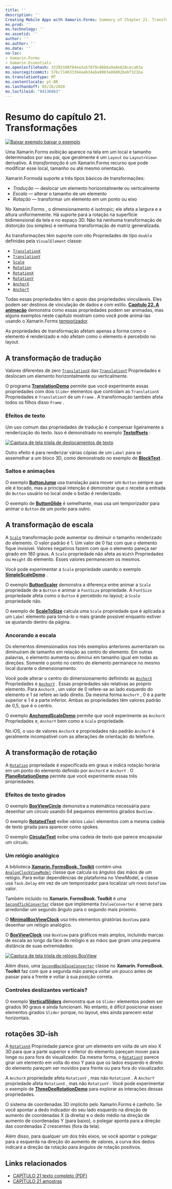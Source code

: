 ```yaml
---
title: ''
description: ''
Creating Mobile Apps with Xamarin.Forms: Summary of Chapter 21. Transforms''
ms.prod: ''
ms.technology: ''
ms.assetid: ''
author: ''
ms.author: ''
ms.date: ''
no-loc:
- Xamarin.Forms
- Xamarin.Essentials
ms.openlocfilehash: 32393108f84ea3a57079c86b6a9a8e628ceca03a
ms.sourcegitcommit: 57bc714633364aeb34aba9803e88802bebf321ba
ms.translationtype: MT
ms.contentlocale: pt-BR
ms.lasthandoff: 05/28/2020
ms.locfileid: "84136663"
---
```

# <a name="summary-of-chapter-21-transforms"></a>Resumo do capítulo 21. Transformações

[![Baixar exemplo ](~/media/shared/download.png) baixar o exemplo](https://github.com/xamarin/xamarin-forms-book-samples/tree/master/Chapter21)

Uma Xamarin.Forms exibição aparece na tela em um local e tamanho determinados por seu pai, que geralmente é um `Layout` ou `Layout<View>` derivativo. A *transformação* é um Xamarin.Forms recurso que pode modificar esse local, tamanho ou até mesmo orientação.

Xamarin.Formsdá suporte a três tipos básicos de transformações:

- *Tradução* &mdash; deslocar um elemento horizontalmente ou verticalmente
- *Escala* &mdash; alterar o tamanho de um elemento
- *Rotação* &mdash; transformar um elemento em um ponto ou eixo

No Xamarin.Forms , o dimensionamento é isotropic; ele afeta a largura e a altura uniformemente. Há suporte para a rotação na superfície bidimensional da tela e no espaço 3D. Não há nenhuma transformação de distorção (ou simples) e nenhuma transformação de matriz generalizada.

As transformações têm suporte com oito Propriedades de tipo `double` definidas pela `VisualElement` classe:

- [`TranslationX`](xref:Xamarin.Forms.VisualElement.TranslationX)
- [`TranslationY`](xref:Xamarin.Forms.VisualElement.TranslationY)
- [`Scale`](xref:Xamarin.Forms.VisualElement.Scale)
- [`Rotation`](xref:Xamarin.Forms.VisualElement.Rotation)
- [`RotationX`](xref:Xamarin.Forms.VisualElement.RotationX)
- [`RotationY`](xref:Xamarin.Forms.VisualElement.RotationY)
- [`AnchorX`](xref:Xamarin.Forms.VisualElement.AnchorX)
- [`AnchorY`](xref:Xamarin.Forms.VisualElement.AnchorY)

Todas essas propriedades têm o apoio das propriedades vinculáveis. Eles podem ser destinos de vinculação de dados e com estilo. [**Capítulo 22. A animação**](~/xamarin-forms/creating-mobile-apps-xamarin-forms/summaries/chapter22.md) demonstra como essas propriedades podem ser animadas, mas alguns exemplos neste capítulo mostram como você pode animá-las usando o Xamarin.Forms [temporizador](~/xamarin-forms/platform/device.md#devicestarttimer).

As propriedades de transformação afetam apenas a forma como o elemento é renderizado e *não* afetam como o elemento é percebido no layout.

## <a name="the-translation-transform"></a>A transformação de tradução

Valores diferentes de zero [`TranslationX`](xref:Xamarin.Forms.VisualElement.TranslationX) das [`TranslationY`](xref:Xamarin.Forms.VisualElement.TranslationY) Propriedades e deslocam um elemento horizontalmente ou verticalmente.

O programa [**TranslationDemo**](https://github.com/xamarin/xamarin-forms-book-samples/tree/master/Chapter21/TranslationDemo) permite que você experimente essas propriedades com dois `Slider` elementos que controlam as `TranslationX` Propriedades e `TranslationY` de um `Frame` . A transformação também afeta todos os filhos disso `Frame` .

### <a name="text-effects"></a>Efeitos de texto

Um uso comum das propriedades de tradução é compensar ligeiramente a renderização do texto. Isso é demonstrado no exemplo [**Textoffsets**](https://github.com/xamarin/xamarin-forms-book-samples/tree/master/Chapter21/TextOffsets) :

[![Captura de tela tripla de deslocamentos de texto](images/ch21fg03-small.png "Deslocamentos de texto")](images/ch21fg03-large.png#lightbox "Deslocamentos de texto")

Outro efeito é para renderizar várias cópias de um `Label` para se assemelhar a um bloco 3D, como demonstrado no exemplo de [**BlockText**](https://github.com/xamarin/xamarin-forms-book-samples/tree/master/Chapter21/BlockText) .

### <a name="jumps-and-animations"></a>Saltos e animações

O exemplo [**ButtonJump**](https://github.com/xamarin/xamarin-forms-book-samples/tree/master/Chapter21/ButtonJump) usa translação para mover um `Button` sempre que ele é tocado, mas a principal intenção é demonstrar que o recebe a entrada do `Button` usuário no local onde o botão é renderizado.

O exemplo de [**ButtonGlide**](https://github.com/xamarin/xamarin-forms-book-samples/tree/master/Chapter21/ButtonGlide) é semelhante, mas usa um temporizador para animar o `Button` de um ponto para outro.

## <a name="the-scale-transform"></a>A transformação de escala

A [`Scale`](xref:Xamarin.Forms.VisualElement.Scale) transformação pode aumentar ou diminuir o tamanho renderizado do elemento. O valor padrão é 1. Um valor de 0 faz com que o elemento fique invisível. Valores negativos fazem com que o elemento pareça ser girado em 180 graus. A `Scale` propriedade não afeta as `Width` Propriedades ou `Height` do elemento. Esses valores permanecem os mesmos.

Você pode experimentar a `Scale` propriedade usando o exemplo [**SimpleScaleDemo**](https://github.com/xamarin/xamarin-forms-book-samples/tree/master/Chapter21/SimpleScaleDemo) .

O exemplo [**ButtonScaler**](https://github.com/xamarin/xamarin-forms-book-samples/tree/master/Chapter21/ButtonScaler) demonstra a diferença entre animar a `Scale` propriedade de a `Button` e animar a `FontSize` propriedade. A `FontSize` propriedade afeta como o `Button` é percebido no layout; a `Scale` propriedade não.

O exemplo de [**ScaleToSize**](https://github.com/xamarin/xamarin-forms-book-samples/tree/master/Chapter21/ScaleToSize) calcula uma `Scale` propriedade que é aplicada a um `Label` elemento para torná-lo o mais grande possível enquanto estiver se ajustando dentro da página.

### <a name="anchoring-the-scale"></a>Ancorando a escala

Os elementos dimensionados nos três exemplos anteriores aumentaram ou diminuíram de tamanho em relação ao centro do elemento. Em outras palavras, o elemento aumenta ou diminui em tamanho igual em todas as direções. Somente o ponto no centro do elemento permanece no mesmo local durante o dimensionamento.

Você pode alterar o centro do dimensionamento definindo as [`AnchorX`](xref:Xamarin.Forms.VisualElement.AnchorX) Propriedades e [`AnchorY`](xref:Xamarin.Forms.VisualElement.AnchorY) . Essas propriedades são relativas ao próprio elemento. Para `AnchorX` , um valor de 0 refere-se ao lado esquerdo do elemento e 1 se refere ao lado direito. Da mesma forma `AnchorY` , 0 é a parte superior e 1 é a parte inferior. Ambas as propriedades têm valores padrão de 0,5, que é o centro.

O exemplo [**AnchoredScaleDemo**](https://github.com/xamarin/xamarin-forms-book-samples/tree/master/Chapter21/AnchoredScaleDemo) permite que você experimente as `AnchorX` Propriedades e, `AnchorY` bem como a `Scale` propriedade.

No iOS, o uso de valores `AnchorX` e propriedades não padrão `AnchorY` é geralmente incompatível com as alterações de orientação do telefone.

## <a name="the-rotation-transform"></a>A transformação de rotação

A [`Rotation`](xref:Xamarin.Forms.VisualElement.Rotation) propriedade é especificada em graus e indica rotação horária em um ponto do elemento definido por `AnchorX` e `AnchorY` . O [**PlaneRotationDemo**](https://github.com/xamarin/xamarin-forms-book-samples/tree/master/Chapter21/PlaneRotationDemo) permite que você experimente essas três propriedades.

### <a name="rotated-text-effects"></a>Efeitos de texto girados

O exemplo [**BoxViewCircle**](https://github.com/xamarin/xamarin-forms-book-samples/tree/master/Chapter21/BoxViewCircle) demonstra a matemática necessária para desenhar um círculo usando 64 pequenos elementos girados `BoxView` .

O exemplo [**RotatedText**](https://github.com/xamarin/xamarin-forms-book-samples/tree/master/Chapter21/RotatedText) exibe vários `Label` elementos com a mesma cadeia de texto girada para aparecer como spokes.

O exemplo [**CircularText**](https://github.com/xamarin/xamarin-forms-book-samples/tree/master/Chapter21/CircularText) exibe uma cadeia de texto que parece encapsular um círculo.

### <a name="an-analog-clock"></a>Um relógio analógico

A biblioteca [**Xamarin. FormsBook. Toolkit**](https://github.com/xamarin/xamarin-forms-book-samples/tree/master/Libraries/Xamarin.FormsBook.Toolkit) contém uma [`AnalogClockViewModel`](https://github.com/xamarin/xamarin-forms-book-samples/blob/master/Libraries/Xamarin.FormsBook.Toolkit/Xamarin.FormsBook.Toolkit/AnalogClockViewModel.cs) classe que calcula os ângulos das mãos de um relógio. Para evitar dependências de plataforma no ViewModel, a classe usa `Task.Delay` em vez de um temporizador para localizar um novo `DateTime` valor.

Também incluído no **Xamarin. FormsBook. Toolkit** é uma [`SecondTickConverter`](https://github.com/xamarin/xamarin-forms-book-samples/blob/master/Libraries/Xamarin.FormsBook.Toolkit/Xamarin.FormsBook.Toolkit/SecondTickConverter.cs) classe que implementa `IValueConverter` e serve para arredondar um segundo ângulo para o segundo mais próximo.

O [**MinimalBoxViewClock**](https://github.com/xamarin/xamarin-forms-book-samples/tree/master/Chapter21/MinimalBoxViewClock) usa três elementos giratórias `BoxView` para desenhar um relógio analógico.

O [**BoxViewClock**](https://github.com/xamarin/xamarin-forms-book-samples/tree/master/Chapter21/BoxViewClock) usa `BoxView` para gráficos mais amplos, incluindo marcas de escala ao longo da face do relógio e as mãos que giram uma pequena distância de suas extremidades:

[![Captura de tela tripla de relógio BoxView](images/ch21fg17-small.png "Face do relógio analógico")](images/ch21fg17-large.png#lightbox "Face do relógio analógico")

Além disso, uma [`SecondBackEaseConverter`](https://github.com/xamarin/xamarin-forms-book-samples/blob/master/Libraries/Xamarin.FormsBook.Toolkit/Xamarin.FormsBook.Toolkit/SecondBackEaseConverter.cs) classe no **Xamarin. FormsBook. Toolkit** faz com que a segunda mão pareça voltar um pouco antes de passar para a frente e voltar à sua posição correta.

### <a name="vertical-sliders"></a>Controles deslizantes verticais?

O exemplo [**VerticalSliders**](https://github.com/xamarin/xamarin-forms-book-samples/tree/master/Chapter21/VerticalSliders) demonstra que os `Slider` elementos podem ser girados 90 graus e ainda funcionam. No entanto, é difícil posicionar esses elementos girados `Slider` porque, no layout, eles ainda parecem estar horizontais.

## <a name="3d-ish-rotations"></a>rotações 3D-ish

A [`RotationX`](xref:Xamarin.Forms.VisualElement.RotationX) Propriedade parece girar um elemento em volta de um eixo X 3D para que a parte superior e inferior do elemento pareçam mover para longe ou para fora do visualizador. Da mesma forma, o [`RotationY`](xref:Xamarin.Forms.VisualElement.RotationY) parece girar um elemento em volta do eixo Y para que os lados esquerdo e direito do elemento pareçam ser movidos para frente ou para fora do visualizador.

A `AnchorX` propriedade afeta `RotationY` , mas não `RotationX` . A `AnchorY` propriedade afeta `RotationX` , mas não `RotationY` . Você pode experimentar o exemplo de [**ThreeDeeRotationDemo**](https://github.com/xamarin/xamarin-forms-book-samples/tree/master/Chapter21/ThreeDeeRotationDemo) para explorar as interações dessas propriedades.

O sistema de coordenadas 3D implícito pelo Xamarin.Forms é canhoto. Se você apontar a dedo indicador do seu lado esquerdo na direção de aumento de coordenadas X (à direita) e o dedo médio na direção de aumento de coordenadas Y (para baixo), o polegar aponta para a direção das coordenadas Z crescentes (fora da tela).

Além disso, para qualquer um dos três eixos, se você apontar o polegar para a esquerda na direção do aumento de valores, a curva dos dedos indicará a direção da rotação para ângulos de rotação positivos.

## <a name="related-links"></a>Links relacionados

- [CAPÍTULO 21 texto completo (PDF)](https://download.xamarin.com/developer/xamarin-forms-book/XamarinFormsBook-Ch21-Apr2016.pdf)
- [CAPÍTULO 21 amostras](https://github.com/xamarin/xamarin-forms-book-samples/tree/master/Chapter21)
